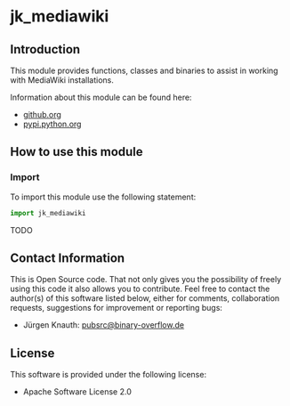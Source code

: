 jk_mediawiki
============

Introduction
------------

This module provides functions, classes and binaries to assist in working with MediaWiki installations.

Information about this module can be found here:

* [github.org](https://github.com/jkpubsrc/python-module-jk-mediawiki)
* [pypi.python.org](https://pypi.python.org/pypi/jk_mediawiki)

How to use this module
----------------------

### Import

To import this module use the following statement:

```python
import jk_mediawiki
```

TODO

Contact Information
-------------------

This is Open Source code. That not only gives you the possibility of freely using this code it also
allows you to contribute. Feel free to contact the author(s) of this software listed below, either
for comments, collaboration requests, suggestions for improvement or reporting bugs:

* Jürgen Knauth: pubsrc@binary-overflow.de

License
-------

This software is provided under the following license:

* Apache Software License 2.0



